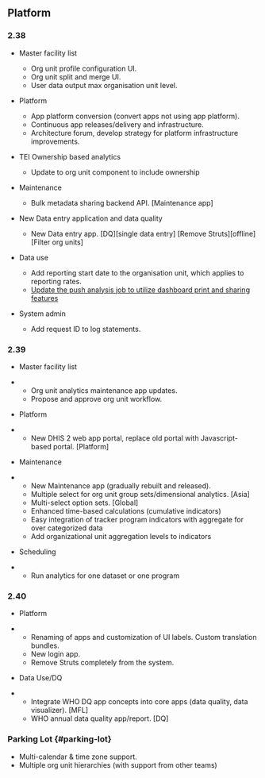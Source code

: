 ## Platform

### 2.38

- Master facility list

    - Org unit profile configuration UI.
    - Org unit split and merge UI.
    - User data output max organisation unit level.

- Platform

    - App platform conversion (convert apps not using app platform).
    - Continuous app releases/delivery and infrastructure.
    - Architecture forum, develop strategy for platform infrastructure improvements.

- TEI Ownership based analytics

	- Update to org unit component to include ownership

- Maintenance

	- Bulk metadata sharing backend API. [Maintenance app]

- New Data entry application and data quality

	- New Data entry app. [DQ][single data entry] [Remove Struts][offline] [Filter org units]

- Data use

    - Add reporting start date to the organisation unit, which applies to reporting rates.
    - [Update the push analysis job to utilize dashboard print and sharing features](https://jira.dhis2.org/browse/DHIS2-12101)

- System admin

	- Add request ID to log statements.

### 2.39

- Master facility list

- - Org unit analytics maintenance app updates.
  - Propose and approve org unit workflow.

- Platform

- - New DHIS 2 web app portal, replace old portal with Javascript-based portal. [Platform]

- Maintenance

- - New Maintenance app (gradually rebuilt and released).
  - Multiple select for org unit group sets/dimensional analytics. [Asia]
  - Multi-select option sets. [Global]
  - Enhanced time-based calculations (cumulative indicators)
  - Easy integration of tracker program indicators with aggregate for over categorized data
  - Add organizational unit aggregation levels to indicators

- Scheduling

- - Run analytics for one dataset or one program


### 2.40

- Platform

- - Renaming of apps and customization of UI labels. Custom translation bundles.
  - New login app.
  - Remove Struts completely from the system.

- Data Use/DQ

- - Integrate WHO DQ app concepts into core apps (data quality, data visualizer). [MFL]
  - WHO annual data quality app/report. [DQ]


### Parking Lot {#parking-lot}

- Multi-calendar & time zone support.
- Multiple org unit hierarchies (with support from other teams)
